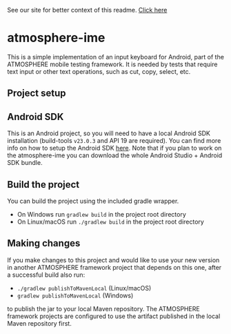 See our site for better context of this readme. [Click here](http://atmosphereframework.com/)

# atmosphere-ime
This is a simple implementation of an input keyboard for Android, part of the ATMOSPHERE mobile testing framework. It is needed by tests that require text input or other text operations, such as cut, copy, select, etc.

## Project setup

## Android SDK
This is an Android project, so you will need to have a local Android SDK installation (build-tools `v23.0.3` and API 19 are required). You can find more info on how to setup the Android SDK [here][1]. Note that if you plan to work on the atmosphere-ime you can download the whole Android Studio + Android SDK bundle.

## Build the project
You can build the project using the included gradle wrapper.

* On Windows run `gradlew build` in the project root directory
* On Linux/macOS run `./gradlew build` in the project root directory

## Making changes
If you make changes to this project and would like to use your new version in another ATMOSPHERE framework project that depends on this one, after a successful build also run:
* `./gradlew publishToMavenLocal` (Linux/macOS)
* `gradlew publishToMavenLocal` (Windows)

to publish the jar to your local Maven repository. The ATMOSPHERE framework projects are configured to use the artifact published in the local Maven repository first.

[1]: https://github.com/MusalaSoft/atmosphere-docs/blob/master/setup/android_sdk.md
